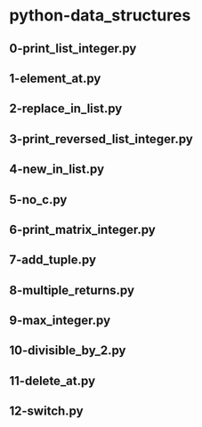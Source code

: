 # python-data_structures

## 0-print_list_integer.py

## 1-element_at.py

## 2-replace_in_list.py

## 3-print_reversed_list_integer.py

## 4-new_in_list.py

## 5-no_c.py

## 6-print_matrix_integer.py

## 7-add_tuple.py

## 8-multiple_returns.py

## 9-max_integer.py

## 10-divisible_by_2.py

## 11-delete_at.py

## 12-switch.py